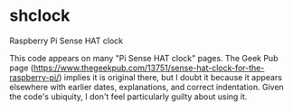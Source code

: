 # shclock
Raspberry Pi Sense HAT clock

This code appears on many "Pi Sense HAT clock" pages. 
The Geek Pub page (https://www.thegeekpub.com/13751/sense-hat-clock-for-the-raspberry-pi/) 
implies it is original there, but I doubt it because it appears elsewhere with earlier
dates, explanations, and correct indentation.
Given the code's ubiquity, I don't feel particularly guilty about using it.
